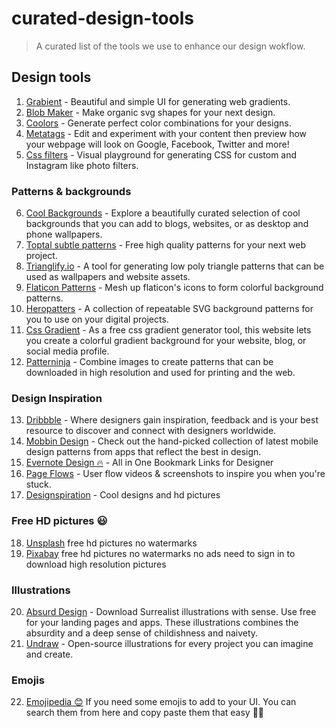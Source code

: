 # curated-design-tools
> A curated list of the tools we use to enhance our design wokflow.

## Design tools

1. [Grabient](https://grabient.com) - Beautiful and simple UI for generating web gradients.
2. [Blob Maker](https://www.blobmaker.app) - Make organic svg shapes for your next design.
3. [Coolors](https://coolors.co) - Generate perfect color combinations for your designs.
4. [Metatags](https://metatags.io) - Edit and experiment with your content then preview how your webpage will look on Google, Facebook, Twitter and more!
5. [Css filters](https://www.cssfilters.co) - Visual playground for generating CSS for custom and Instagram like photo filters.


### Patterns & backgrounds
6. [Cool Backgrounds](https://coolbackgrounds.io) - Explore a beautifully curated selection of cool backgrounds that you can add to blogs, websites, or as desktop and phone wallpapers.
7. [Toptal subtle patterns](https://www.toptal.com/designers/subtlepatterns) - Free high quality patterns for your next web project.
8. [Trianglify.io](https://trianglify.io) - A tool for generating low poly triangle patterns that can be used as wallpapers and website assets.
9. [Flaticon Patterns](https://pattern.flaticon.com) - Mesh up flaticon's icons to form colorful background patterns.
10. [Heropatters](https://www.heropatterns.com) - A collection of repeatable SVG background patterns for you to use on your digital projects.
11. [Css Gradient](https://cssgradient.io) - As a free css gradient generator tool, this website lets you create a colorful gradient background for your website, blog, or social media profile.
12. [Patterninja](https://patterninja.com) - Combine images to create patterns that can be downloaded in high resolution and used for printing and the web.


### Design Inspiration

13. [Dribbble](https://dribbble.com) - Where designers gain inspiration, feedback and is your best resource to discover and connect with designers worldwide.
14. [Mobbin Design](https://mobbin.design) - Check out the hand-picked collection of latest mobile design patterns from apps that reflect the best in design.
15. [Evernote Design 🔥](https://evernote.design) - All in One Bookmark Links for Designer
16. [Page Flows](https://pageflows.com) - User flow videos & screenshots to inspire you when you're stuck.
17. [Designspiration](https://www.designspiration.net/) - Cool designs and hd pictures

### Free HD pictures :smiley:

18. [Unsplash](https://unsplash.com/) free hd pictures no watermarks
19. [Pixabay](https://pixabay.com/) free hd pictures no watermarks no ads need to sign in to download high resolution pictures


### Illustrations

20. [Absurd Design](https://absurd.design) - Download Surrealist illustrations with sense. Use free for your landing pages and apps. These illustrations combines the absurdity and a deep sense of childishness and naivety.
21. [Undraw](http://undraw.co/) - Open-source illustrations for every project you can imagine and create.

### Emojis

22. [Emojipedia 😊](https://emojipedia.org/) If you need some emojis to add to your UI. You can search them from here and copy paste them that easy 👍🏽 
